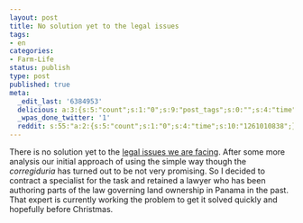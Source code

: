 ```yaml
---
layout: post
title: No solution yet to the legal issues
tags:
- en
categories:
- Farm-Life
status: publish
type: post
published: true
meta:
  _edit_last: '6384953'
  delicious: a:3:{s:5:"count";s:1:"0";s:9:"post_tags";s:0:"";s:4:"time";s:10:"1263334355";}
  _wpas_done_twitter: '1'
  reddit: s:55:"a:2:{s:5:"count";s:1:"0";s:4:"time";s:10:"1261010838";}";
---
```

There is no solution yet to the <a href="http://rainforestfinca.wordpress.com/2009/12/07/agreements-are-not-always-honored-by-all-parties/">legal issues we are facing</a>. After some more analysis our initial approach of using the simple way though the <em>corregiduria</em> has turned out to be not very promising. So I decided to contract a specialist for the task and retained a lawyer who has been authoring parts of the law governing land ownership in Panama in the past. That expert is currently working the problem to get it solved quickly and hopefully before Christmas.
